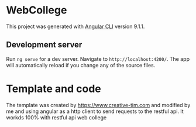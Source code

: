 # WebCollege

This project was generated with [Angular CLI](https://github.com/angular/angular-cli) version 9.1.1.

## Development server

Run `ng serve` for a dev server. Navigate to `http://localhost:4200/`. The app will automatically reload if you change any of the source files.

# Template and code

The template was created by https://www.creative-tim.com and modified by me and using angular as a http client to send requests to the restful api. It workds 100% with restful api web college
